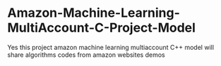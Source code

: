 # Amazon-Machine-Learning-MultiAccount-C-Project-Model
Yes  this  project  amazon machine learning multiaccount  C++ model  will share algorithms   codes from  amazon  websites demos
